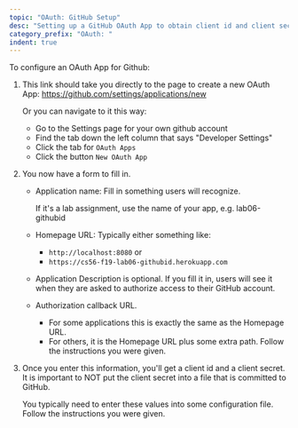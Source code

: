 ```yaml
---
topic: "OAuth: GitHub Setup"
desc: "Setting up a GitHub OAuth App to obtain client id and client secret"
category_prefix: "OAuth: "
indent: true
---
```



To configure an OAuth App for Github:

1. This link should take you directly to the page to create a new OAuth App: <https://github.com/settings/applications/new>
   
   Or you can navigate to it this way:
      * Go to the Settings page for your own github account
      * Find the tab down the left column that says "Developer Settings"
      * Click the tab for `OAuth Apps`
      * Click the button `New OAuth App`

2.  You now have a form to fill in.

    * Application name: Fill in something users will recognize. 
      
      If it's a lab assignment, use the name of your app, e.g. lab06-githubid
     
    * Homepage URL: Typically either something like:
       * `http://localhost:8080` or
       * `https://cs56-f19-lab06-githubid.herokuapp.com`
       
    * Application Description is optional.  If you fill it in, users will see it when they are asked to authorize access to their GitHub account.
    
    * Authorization callback URL.  
       * For some applications this is exactly the same as the Homepage URL.  
       * For others, it is the Homepage URL plus some extra path.  Follow the instructions you were given.
       
3.  Once you enter this information, you'll get a client id and a client secret.
    It is important to NOT put the client secret into a file that is committed to GitHub.
    
    You typically need to enter these values into some configuration file.  Follow the instructions you were given. 
   
